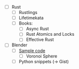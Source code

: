 - [ ] Rust
  - [ ] Rustlings
  - [ ] Lifetimekata
  - [ ] Books:
    - [ ] Async Rust
    - [ ] Rust Atomics and Locks
    - [ ] Effective Rust
- [ ] Blender
  - [ ] [Sample code](https://github.com/njanakiev/blender-scripting)
    - [ ] Voronoi Sphere
  - [ ] Python snippets (-> Gist)
